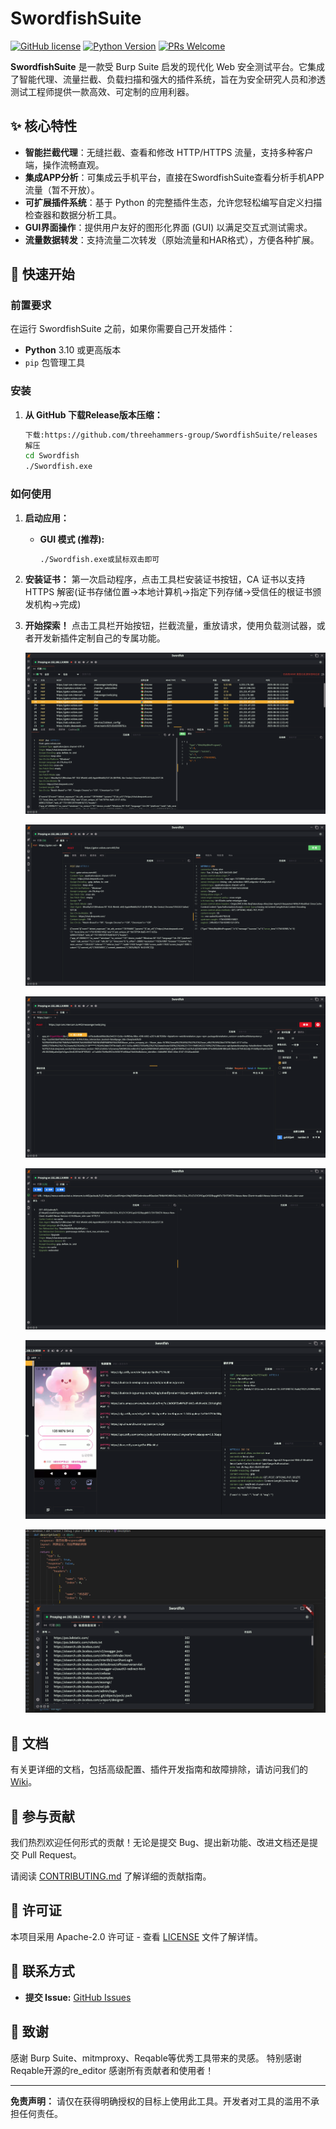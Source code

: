 # SwordfishSuite

[![GitHub license](https://img.shields.io/github/license/threehammers-group/SwordfishSuite)](https://github.com/threehammers-group/SwordfishSuite)
[![Python Version](https://img.shields.io/badge/python-3.10%2B-blue)](https://www.python.org)
[![PRs Welcome](https://img.shields.io/badge/PRs-welcome-brightgreen.svg)](https://github.com/threehammers-group/SwordfishSuite/pulls)

**SwordfishSuite** 是一款受 Burp Suite 启发的现代化 Web 安全测试平台。它集成了智能代理、流量拦截、负载扫描和强大的插件系统，旨在为安全研究人员和渗透测试工程师提供一款高效、可定制的应用利器。

## ✨ 核心特性

- **智能拦截代理**：无缝拦截、查看和修改 HTTP/HTTPS 流量，支持多种客户端，操作流畅直观。
- **集成APP分析**：可集成云手机平台，直接在SwordfishSuite查看分析手机APP流量（暂不开放）。
- **可扩展插件系统**：基于 Python 的完整插件生态，允许您轻松编写自定义扫描检查器和数据分析工具。
- **GUI界面操作**：提供用户友好的图形化界面 (GUI) 以满足交互式测试需求。
- **流量数据转发**：支持流量二次转发（原始流量和HAR格式），方便各种扩展。

## 🚀 快速开始

### 前置要求

在运行 SwordfishSuite 之前，如果你需要自己开发插件：
- **Python** 3.10 或更高版本
- `pip` 包管理工具

### 安装

1. **从 GitHub 下载Release版本压缩：**
   ```bash
   下载:https://github.com/threehammers-group/SwordfishSuite/releases
   解压
   cd Swordfish
   ./Swordfish.exe
   ```


### 如何使用

1. **启动应用：**
   - **GUI 模式 (推荐):**
     ```bash
     ./Swordfish.exe或鼠标双击即可
     ```

2. **安装证书：**
   第一次启动程序，点击工具栏安装证书按钮，CA 证书以支持 HTTPS 解密(证书存储位置->本地计算机->指定下列存储->受信任的根证书颁发机构->完成)
   

3. **开始探索！**
   点击工具栏开始按钮，拦截流量，重放请求，使用负载测试器，或者开发新插件定制自己的专属功能。

   ![主界面](./screen/screen1.png)

   ![数据重发](./screen/screen2.png)

   ![负载](./screen/screen3.png)

   ![数据拦截](./screen/screen4.png)

   ![APP抓包](./screen/screen5.png)

   ![自定义插件](./screen/screen6.png)   
   

   
## 📖 文档

有关更详细的文档，包括高级配置、插件开发指南和故障排除，请访问我们的 [Wiki](https://github.com/threehammers-group/SwordfishSuite/wiki)。

## 🤝 参与贡献

我们热烈欢迎任何形式的贡献！无论是提交 Bug、提出新功能、改进文档还是提交 Pull Request。


请阅读 [CONTRIBUTING.md](CONTRIBUTING.md) 了解详细的贡献指南。

## 📜 许可证

本项目采用 Apache-2.0 许可证 - 查看 [LICENSE](LICENSE) 文件了解详情。

## 💬 联系方式

- **提交 Issue:** [GitHub Issues](https://github.com/threehammers-group/SwordfishSuite/issues)

## 🙏 致谢

感谢 Burp Suite、mitmproxy、Reqable等优秀工具带来的灵感。
特别感谢 Reqable开源的re_editor
感谢所有贡献者和使用者！

---

**免责声明：** 请仅在获得明确授权的目标上使用此工具。开发者对工具的滥用不承担任何责任。
